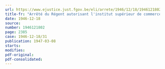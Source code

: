 ```yaml
---
url: https://www.ejustice.just.fgov.be/eli/arrete/1946/12/18/1946121802/justel
title-fr: "Arrêté du Régent autorisant l'institut supérieur de commerce du Hainaut à délivrer le diplôme de candidat en sciences commerciales"
date: 1946-12-18
source:
number: 1946121802
page: 2385
case: 1946-12-18/31
publication: 1947-03-08
starts:
modifies:
pdf-original:
pdf-consolidated:
---
```


